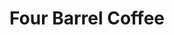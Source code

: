 ---
address: 375 Valencia St
title: Four Barrel Coffee
install_date: June 2011

layout: location

image: "four_barrel.jpg"

latitude: 37.770579
longitude: -122.421883

tags:
- Seating
- Plants
- Tables
- Benches

---